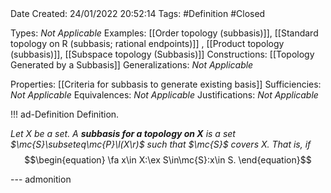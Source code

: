 <br />
<br />

Date Created: 24/01/2022 20:52:14
Tags: #Definition #Closed 

Types: _Not Applicable_
Examples: [[Order topology (subbasis)]], [[Standard topology on R (subbasis; rational endpoints)]] , [[Product topology (subbasis)]], [[Subspace topology (Subbasis)]]
Constructions: [[Topology Generated by a Subbasis]]
Generalizations: _Not Applicable_

Properties: [[Criteria for subbasis to generate existing basis]]
Sufficiencies: _Not Applicable_
Equivalences: _Not Applicable_
Justifications: _Not Applicable_

!!! ad-Definition Definition.

_Let $X$ be a set. A **subbasis for a topology on $X$** is a set $\mc{S}\subseteq\mc{P}\l(X\r)$ such that $\mc{S}$ covers $X$. That is, if_
$$\begin{equation}
    \fa x\in X:\ex S\in\mc{S}:x\in S.
\end{equation}$$

--- admonition
